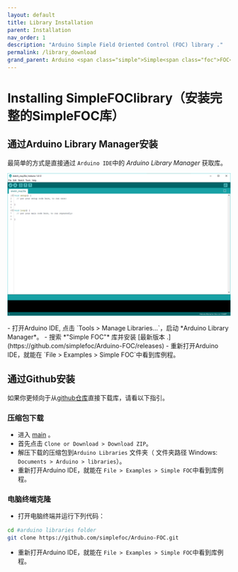 ```yaml
---
layout: default
title: Library Installation
parent: Installation
nav_order: 1
description: "Arduino Simple Field Oriented Control (FOC) library ."
permalink: /library_download
grand_parent: Arduino <span class="simple">Simple<span class="foc">FOC</span>library</span>
---
```


# Installing <span class="simple">Simple<span class="foc">FOC</span>library（安装完整的SimpleFOC库）</span>

## <i class="fa fa-desktop"></i> 通过Arduino Library Manager安装
最简单的方式是直接通过 `Arduino IDE`中的 *Arduino Library Manager* 获取库。
<p><img src="extras/Images/alm.gif" class="width80"></p>  
- 打开Arduino IDE, 点击 `Tools > Manage Libraries...`，启动  *Arduino Library Manager*。
- 搜索 *"Simple FOC"* 库并安装 [最新版本 <i class="fa fa-tag"></i>.](https://github.com/simplefoc/Arduino-FOC/releases)
- 重新打开Arduino IDE，就能在 `File > Examples > Simple FOC`中看到库例程。

## <i class="fa fa-github"></i> 通过Github安装
如果你更倾向于从[github仓库](https://github.com/simplefoc/Arduino-FOC)直接下载库，请看以下指引。

### <i class="fa fa-download"></i> 压缩包下载
- 进入 [<i class="fa fa-code-fork"></i> main](https://github.com/simplefoc/Arduino-FOC) 。
- 首先点击 `Clone or Download > Download ZIP`。
- 解压下载的压缩包到`Arduino Libraries` 文件夹（ 文件夹路径 Windows: `Documents > Arduino > libraries`）。 
- 重新打开Arduino IDE，就能在 `File > Examples > Simple FOC`中看到库例程。

### <i class="fa fa-terminal"></i> 电脑终端克隆
- 打开电脑终端并运行下列代码：
```sh  
cd #arduino libraries folder
git clone https://github.com/simplefoc/Arduino-FOC.git
```
- 重新打开Arduino IDE，就能在 `File > Examples > Simple FOC`中看到库例程。
